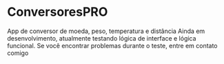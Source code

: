 # ConversoresPRO
App de conversor de moeda, peso, temperatura e distância Ainda em desenvolvimento, atualmente testando lógica de interface e lógica funcional. Se você encontrar problemas durante o teste, entre em contato comigo
